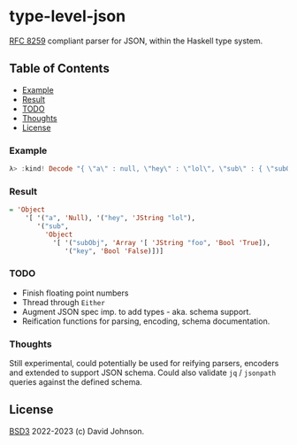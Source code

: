 type-level-json
===========================

[RFC 8259](https://datatracker.ietf.org/doc/html/rfc8259) compliant parser for JSON, within the Haskell type system.

## Table of Contents
- [Example](#example)
- [Result](#result)
- [TODO](#todo)
- [Thoughts](#thoughts)
- [License](#license)

### Example

```haskell
λ> :kind! Decode "{ \"a\" : null, \"hey\" : \"lol\", \"sub\" : { \"subObj\" : [\"foo\",true], \"key\" : false }}" :: Value
```

### Result

```haskell
= 'Object
	'[ '("a", 'Null), '("hey", 'JString "lol"),
	   '("sub",
		 'Object
		   '[ '("subObj", 'Array '[ 'JString "foo", 'Bool 'True]),
			  '("key", 'Bool 'False)])]
```

### TODO

 - Finish floating point numbers
 - Thread through `Either`
 - Augment JSON spec imp. to add types - aka. schema support.
 - Reification functions for parsing, encoding, schema documentation.

### Thoughts

Still experimental, could potentially be used for reifying parsers, encoders and extended to support JSON schema. Could also validate `jq` / `jsonpath` queries against the defined schema.

## License

[BSD3](LICENSE) 2022-2023 (c) David Johnson.
